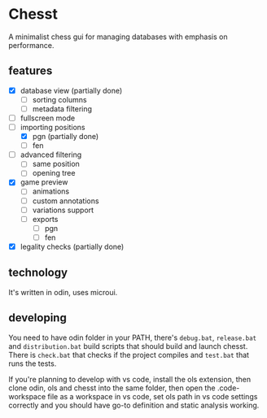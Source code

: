 # Chesst

A minimalist chess gui for managing databases with emphasis on performance.

## features

- [x] database view (partially done)
  - [ ] sorting columns
  - [ ] metadata filtering
- [ ] fullscreen mode
- [ ] importing positions
  - [x] pgn (partially done)
  - [ ] fen
- [ ] advanced filtering
  - [ ] same position
  - [ ] opening tree
- [x] game preview
  - [ ] animations
  - [ ] custom annotations
  - [ ] variations support
  - [ ] exports
    - [ ] pgn
    - [ ] fen
- [x] legality checks (partially done)

## technology

It's written in odin, uses microui.

## developing

You need to have odin folder in your PATH, there's `debug.bat`, `release.bat` and `distribution.bat` build scripts that should build and launch chesst. There is `check.bat` that checks if the project compiles and `test.bat` that runs the tests.

If you're planning to develop with vs code, install the ols extension, then clone odin, ols and chesst into the same folder, then open the .code-workspace file as a workspace in vs code, set ols path in vs code settings correctly and you should have go-to definition and static analysis working.
